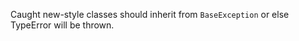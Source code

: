 Caught new-style classes should inherit from `BaseException` or else TypeError will be thrown.
      